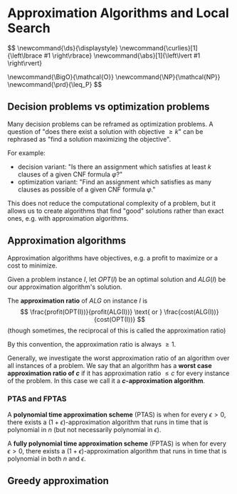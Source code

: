 # Approximation Algorithms and Local Search

$$
\newcommand{\ds}{\displaystyle}
\newcommand{\curlies}[1]{\left\lbrace #1 \right\rbrace}
\newcommand{\abs}[1]{\left\lvert #1 \right\rvert}

\newcommand{\BigO}{\mathcal{O}}
\newcommand{\NP}{\mathcal{NP}}
\newcommand{\prd}{\leq_P}
$$

## Decision problems vs optimization problems

Many decision problems can be reframed as optimization problems. A question of "does there exist a solution with objective $\geq k$" can be rephrased as "find a solution maximizing the objective".

For example:

- decision variant: "Is there an assignment which satisfies at least $k$ clauses of a given CNF formula $\varphi$?"
- optimization variant: "Find an assignment which satisfies as many clauses as possible of a given CNF formula $\varphi$."

This does not reduce the computational complexity of a problem, but it allows us to create algorithms that find "good" solutions rather than exact ones, e.g. with approximation algorithms.

## Approximation algorithms

Approximation algorithms have objectives, e.g. a profit to maximize or a cost to minimize.

Given a problem instance $I$, let $OPT(I)$ be an optimal solution and $ALG(I)$ be our approximation algorithm's solution.

The **approximation ratio** of $ALG$ on instance $I$ is
$$
\frac{profit(OPT(I))}{profit(ALG(I))} \text{ or } \frac{cost(ALG(I))}{cost(OPT(I))}
$$
(though sometimes, the reciprocal of this is called the approximation ratio)

By this convention, the approximation ratio is always $\geq 1$.

Generally, we investigate the worst approximation ratio of an algorithm over all instances of a problem. We say that an algorithm has a **worst case approximation ratio of $c$** if it has approximation ratio $\leq c$ for every instance of the problem. In this case we call it a **$c$-approximation algorithm**.

### PTAS and FPTAS

A **polynomial time approximation scheme** (PTAS) is when for every $\epsilon > 0$, there exists a $(1 + \epsilon)$-approximation algorithm that runs in time that is polynomial in $n$ (but not necessarily polynomial in $\epsilon$).

A **fully polynomial time approximation scheme** (FPTAS) is when for every $\epsilon > 0$, there exists a $(1 + \epsilon)$-approximation algorithm that runs in time that is polynomial in both $n$ and $\epsilon$.

## Greedy approximation

